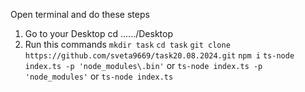 Open terminal and do these steps

1. Go to your Desktop cd ....../Desktop
2. Run this commands 
        `mkdir task`
        `cd task`
        `git clone https://github.com/sveta9669/task20.08.2024.git`
        `npm i`
        `ts-node index.ts -p 'node_modules\.bin'`
        or
        `ts-node index.ts -p 'node_modules'`
        or
        `ts-node index.ts`